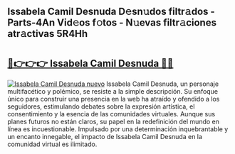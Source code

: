 ## Issabela Camil Desnuda D𝚎sn𝚞dos filtr𝚊dos - Parts-4An Vid𝚎os f𝚘tos - N𝚞evas filtr𝚊ciones atr𝚊ctivas 5R4Hh

# <h2><a href="http://mb3pgxz.tromn.icu/?c=Issabela+Camil+Desnuda">🔗👉👉👉 Issabela Camil Desnuda 🔗🔗</a></h2>

[![Issabela Camil Desnuda nuevo](https://i.imgur.com/pEAQMta.gif)](http://mb3pgxz.tromn.icu/?c=Issabela+Camil+Desnuda)
Issabela Camil Desnuda, un personaje multifacético y polémico, se resiste a la simple descripción. Su enfoque único para construir una presencia en la web ha atraído y ofendido a los seguidores, estimulando debates sobre la expresión artística, el consentimiento y la esencia de las comunidades virtuales. Aunque sus planes futuros no están claros, su papel en la redefinición del mundo en línea es incuestionable. Impulsado por una determinación inquebrantable y un encanto innegable, el impacto de Issabela Camil Desnuda en la comunidad virtual es ilimitado.
